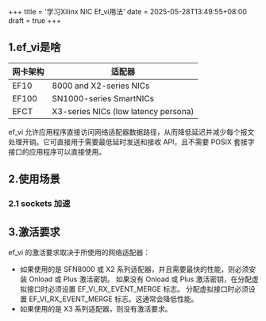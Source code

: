 +++
title = '学习Xilinx NIC Ef_vi用法'
date = 2025-05-28T13:49:55+08:00
draft = true
+++

## 1.ef_vi是啥

| 网卡架构 | 适配器 |
| --- | ----- |
| EF10 | 8000 and X2-series NICs |
| EF100 | SN1000-series SmartNICs |
| EFCT | X3-series NICs (low latency persona) |

ef_vi 允许应用程序直接访问网络适配器数据路径，从而降低延迟并减少每个报文处理开销。它可直接用于需要最低延时发送和接收 API，且不需要 POSIX 套接字接口的应用程序可以直接使用。

## 2.使用场景

### 2.1 sockets 加速

## 3.激活要求

ef_vi 的激活要求取决于所使用的网络适配器：

- 如果使用的是 SFN8000 或 X2 系列适配器，并且需要最快的性能，则必须安装 Onload 或 Plus 激活密钥。
如果没有 Onload 或 Plus 激活密钥，在分配虚拟接口时必须设置 EF_VI_RX_EVENT_MERGE 标志。
分配虚拟接口时必须设置 EF_VI_RX_EVENT_MERGE 标志。这通常会降低性能。
- 如果使用的是 X3 系列适配器，则没有激活要求。
